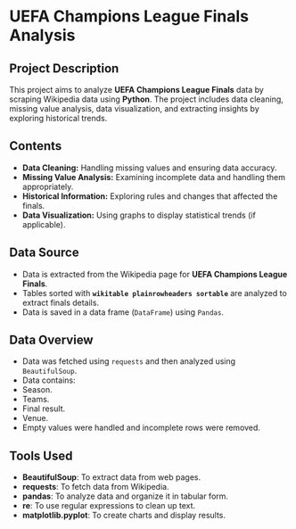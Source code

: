 # UEFA Champions League Finals Analysis

## Project Description

This project aims to analyze **UEFA Champions League Finals** data by scraping Wikipedia data using **Python**. The project includes data cleaning, missing value analysis, data visualization, and extracting insights by exploring historical trends. 

## Contents

- **Data Cleaning:** Handling missing values ​​and ensuring data accuracy.
- **Missing Value Analysis:** Examining incomplete data and handling them appropriately.
- **Historical Information:** Exploring rules and changes that affected the finals.
- **Data Visualization:** Using graphs to display statistical trends (if applicable).

## Data Source

- Data is extracted from the Wikipedia page for **UEFA Champions League Finals**.
- Tables sorted with **`wikitable plainrowheaders sortable`** are analyzed to extract finals details.
- Data is saved in a data frame (`DataFrame`) using `Pandas`.

## Data Overview

- Data was fetched using `requests` and then analyzed using `BeautifulSoup`.
- Data contains:
- Season.
- Teams.
- Final result.
- Venue.
- Empty values ​​were handled and incomplete rows were removed.


## Tools Used

- **BeautifulSoup**: To extract data from web pages.
- **requests**: To fetch data from Wikipedia.
- **pandas**: To analyze data and organize it in tabular form.
- **re**: To use regular expressions to clean up text.
- **matplotlib.pyplot**: To create charts and display results.



